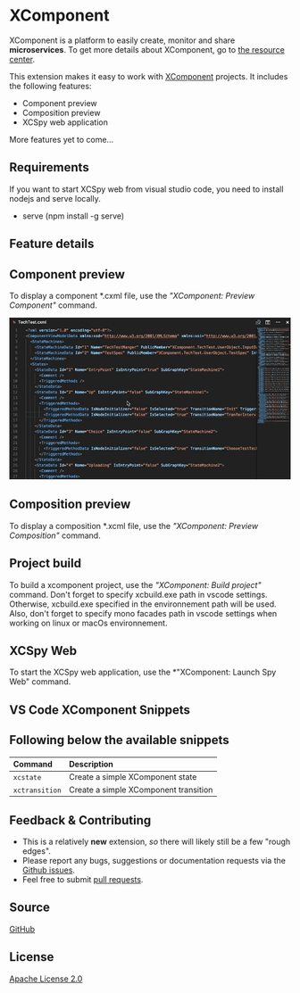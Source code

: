 # XComponent

XComponent is a platform to easily create, monitor and share **microservices**. To get more details about XComponent, go to [the resource center](https://github.com/xcomponent/xcomponent).

This extension makes it easy to work with [XComponent](http://www.xcomponent.com/) projects. It includes the following features:
* Component preview
* Composition preview
* XCSpy web application

More features yet to come...

## Requirements

If you want to start XCSpy web from visual studio code, you need to install nodejs and serve locally.

* serve (npm install -g serve)

## Feature details

## Component preview

To display a component *.cxml file, use the *"XComponent: Preview Component"* command.

![component preview](https://raw.githubusercontent.com/xcomponent/vscode-xcomponent/master/extension/images/cxml_preview.gif)

## Composition preview

To display a composition *.xcml file, use the *"XComponent: Preview Composition"* command.

## Project build

To build a xcomponent project, use the *"XComponent: Build project"* command.
Don't forget to specify xcbuild.exe path in vscode settings. Otherwise, xcbuild.exe specified in the environnement path will be used.
Also, don't forget to specify mono facades path in vscode settings when working on linux or macOs environnement.

## XCSpy Web

To start the XCSpy web application, use the *"XComponent: Launch Spy Web" command.

## VS Code XComponent Snippets

Following below the available snippets
---

| Command         | Description |
| :----------     | :---------- |
| `xcstate`       | Create a simple XComponent state |
| `xctransition`  | Create a simple XComponent transition |


## Feedback & Contributing

 * This is a relatively **new** extension, _so_ there will likely still be a few "rough edges"\.
 * Please report any bugs, suggestions or documentation requests via the [Github issues](https://github.com/xcomponent/vscode-xcomponent/issues).
 * Feel free to submit [pull requests](https://github.com/xcomponent/vscode-xcomponent/pulls).

 ## Source

[GitHub](https://github.com/xcomponent/vscode-xcomponent)
                
## License

[Apache License 2.0](https://raw.githubusercontent.com/xcomponent/vscode-xcomponent/master/LICENSE)


